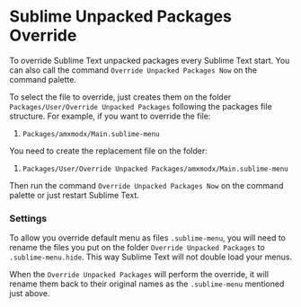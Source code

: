 # Sublime Unpacked Packages Override

To override Sublime Text unpacked packages every Sublime Text start. You can also call the command
`Override Unpacked Packages Now` on the command palette.

To select the file to override, just creates them on the folder `Packages/User/Override Unpacked
Packages` following the packages file structure. For example, if you want to override the file:

1. `Packages/amxmodx/Main.sublime-menu`

You need to create the replacement file on the folder:

1. `Packages/User/Override Unpacked Packages/amxmodx/Main.sublime-menu`

Then run the command `Override Unpacked Packages Now` on the command palette or just restart Sublime
Text.


### Settings

To allow you override default menu as files `.sublime-menu`, you will need to rename the files you
put on the folder `Override Unpacked Packages` to `.sublime-menu.hide`. This way Sublime Text
will not double load your menus.

When the `Override Unpacked Packages` will perform the override, it will rename them back to their
original names as the `.sublime-menu` mentioned just above.


